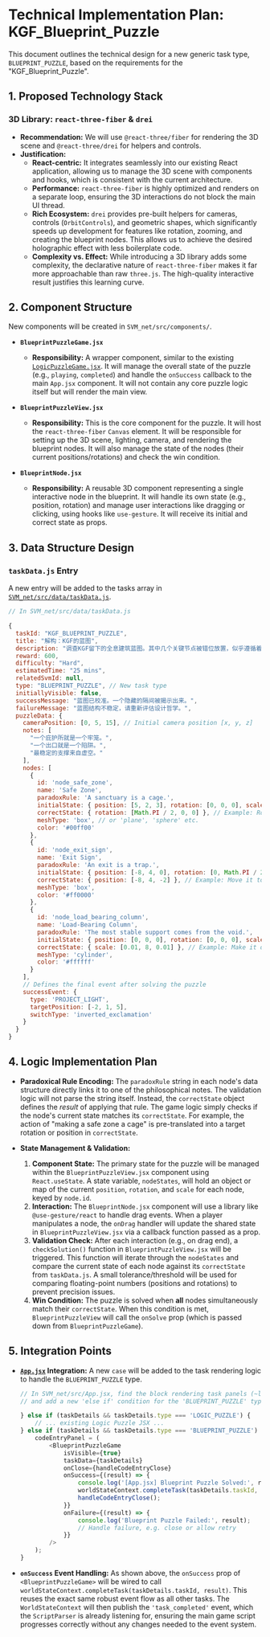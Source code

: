 # Technical Implementation Plan: KGF_Blueprint_Puzzle

This document outlines the technical design for a new generic task type, `BLUEPRINT_PUZZLE`, based on the requirements for the "KGF_Blueprint_Puzzle".

## 1. Proposed Technology Stack

### 3D Library: `react-three-fiber` & `drei`

*   **Recommendation:** We will use `@react-three/fiber` for rendering the 3D scene and `@react-three/drei` for helpers and controls.
*   **Justification:**
    *   **React-centric:** It integrates seamlessly into our existing React application, allowing us to manage the 3D scene with components and hooks, which is consistent with the current architecture.
    *   **Performance:** `react-three-fiber` is highly optimized and renders on a separate loop, ensuring the 3D interactions do not block the main UI thread.
    *   **Rich Ecosystem:** `drei` provides pre-built helpers for cameras, controls (`OrbitControls`), and geometric shapes, which significantly speeds up development for features like rotation, zooming, and creating the blueprint nodes. This allows us to achieve the desired holographic effect with less boilerplate code.
    *   **Complexity vs. Effect:** While introducing a 3D library adds some complexity, the declarative nature of `react-three-fiber` makes it far more approachable than raw `three.js`. The high-quality interactive result justifies this learning curve.

## 2. Component Structure

New components will be created in `SVM_net/src/components/`.

*   **`BlueprintPuzzleGame.jsx`**
    *   **Responsibility:** A wrapper component, similar to the existing [`LogicPuzzleGame.jsx`](SVM_net/src/components/LogicPuzzleGame.jsx:1). It will manage the overall state of the puzzle (e.g., `playing`, `completed`) and handle the `onSuccess` callback to the main `App.jsx` component. It will not contain any core puzzle logic itself but will render the main view.

*   **`BlueprintPuzzleView.jsx`**
    *   **Responsibility:** This is the core component for the puzzle. It will host the `react-three-fiber` `Canvas` element. It will be responsible for setting up the 3D scene, lighting, camera, and rendering the blueprint nodes. It will also manage the state of the nodes (their current positions/rotations) and check the win condition.

*   **`BlueprintNode.jsx`**
    *   **Responsibility:** A reusable 3D component representing a single interactive node in the blueprint. It will handle its own state (e.g., position, rotation) and manage user interactions like dragging or clicking, using hooks like `use-gesture`. It will receive its initial and correct state as props.

## 3. Data Structure Design

### `taskData.js` Entry

A new entry will be added to the tasks array in [`SVM_net/src/data/taskData.js`](SVM_net/src/data/taskData.js:1).

```javascript
// In SVM_net/src/data/taskData.js

{
  taskId: "KGF_BLUEPRINT_PUZZLE",
  title: "解构：KGF的蓝图",
  description: "调查KGF留下的全息建筑蓝图。其中几个关键节点被错位放置，似乎遵循着某种悖论性的设计哲学。根据他留下的笔记调整蓝图以揭示秘密。",
  reward: 600,
  difficulty: "Hard",
  estimatedTime: "25 mins",
  relatedSvmId: null,
  type: "BLUEPRINT_PUZZLE", // New task type
  initiallyVisible: false,
  successMessage: "蓝图已校准。一个隐藏的隔间被揭示出来。",
  failureMessage: "蓝图结构不稳定，请重新评估设计哲学。",
  puzzleData: {
    cameraPosition: [0, 5, 15], // Initial camera position [x, y, z]
    notes: [
      "一个庇护所就是一个牢笼。",
      "一个出口就是一个陷阱。",
      "最稳定的支撑来自虚空。"
    ],
    nodes: [
      {
        id: 'node_safe_zone',
        name: 'Safe Zone',
        paradoxRule: 'A sanctuary is a cage.',
        initialState: { position: [5, 2, 3], rotation: [0, 0, 0], scale: [2, 0.1, 2] },
        correctState: { rotation: [Math.PI / 2, 0, 0] }, // Example: Rotate it to be 'enclosed'
        meshType: 'box', // or 'plane', 'sphere' etc.
        color: '#00ff00'
      },
      {
        id: 'node_exit_sign',
        name: 'Exit Sign',
        paradoxRule: 'An exit is a trap.',
        initialState: { position: [-8, 4, 0], rotation: [0, Math.PI / 2, 0], scale: [1, 1, 0.1] },
        correctState: { position: [-8, 4, -2] }, // Example: Move it to a dead end
        meshType: 'box',
        color: '#ff0000'
      },
      {
        id: 'node_load_bearing_column',
        name: 'Load-Bearing Column',
        paradoxRule: 'The most stable support comes from the void.',
        initialState: { position: [0, 0, 0], rotation: [0, 0, 0], scale: [1, 8, 1] },
        correctState: { scale: [0.01, 8, 0.01] }, // Example: Make it disappear ('the void')
        meshType: 'cylinder',
        color: '#ffffff'
      }
    ],
    // Defines the final event after solving the puzzle
    successEvent: {
      type: 'PROJECT_LIGHT',
      targetPosition: [-2, 1, 5],
      switchType: 'inverted_exclamation'
    }
  }
}
```

## 4. Logic Implementation Plan

*   **Paradoxical Rule Encoding:**
    The `paradoxRule` string in each node's data structure directly links it to one of the philosophical notes. The validation logic will not parse the string itself. Instead, the `correctState` object defines the *result* of applying that rule. The game logic simply checks if the node's current state matches its `correctState`. For example, the action of "making a safe zone a cage" is pre-translated into a target rotation or position in `correctState`.

*   **State Management & Validation:**
    1.  **Component State:** The primary state for the puzzle will be managed within the `BlueprintPuzzleView.jsx` component using `React.useState`. A state variable, `nodeStates`, will hold an object or map of the current `position`, `rotation`, and `scale` for each node, keyed by `node.id`.
    2.  **Interaction:** The `BlueprintNode.jsx` component will use a library like `@use-gesture/react` to handle drag events. When a player manipulates a node, the `onDrag` handler will update the shared state in `BlueprintPuzzleView.jsx` via a callback function passed as a prop.
    3.  **Validation Check:** After each interaction (e.g., on drag end), a `checkSolution()` function in `BlueprintPuzzleView.jsx` will be triggered. This function will iterate through the `nodeStates` and compare the current state of each node against its `correctState` from `taskData.js`. A small tolerance/threshold will be used for comparing floating-point numbers (positions and rotations) to prevent precision issues.
    4.  **Win Condition:** The puzzle is solved when **all** nodes simultaneously match their `correctState`. When this condition is met, `BlueprintPuzzleView` will call the `onSolve` prop (which is passed down from `BlueprintPuzzleGame`).

## 5. Integration Points

*   **[`App.jsx`](SVM_net/src/App.jsx:1) Integration:**
    A new `case` will be added to the task rendering logic to handle the `BLUEPRINT_PUZZLE` type.

    ```javascript
    // In SVM_net/src/App.jsx, find the block rendering task panels (~line 311)
    // and add a new 'else if' condition for the 'BLUEPRINT_PUZZLE' type.

    } else if (taskDetails && taskDetails.type === 'LOGIC_PUZZLE') {
        // ... existing Logic Puzzle JSX ...
    } else if (taskDetails && taskDetails.type === 'BLUEPRINT_PUZZLE') { // ADD THIS BLOCK
        codeEntryPanel = (
            <BlueprintPuzzleGame
                isVisible={true}
                taskData={taskDetails}
                onClose={handleCodeEntryClose}
                onSuccess={(result) => {
                    console.log('[App.jsx] Blueprint Puzzle Solved:', result);
                    worldStateContext.completeTask(taskDetails.taskId, result);
                    handleCodeEntryClose();
                }}
                onFailure={(result) => {
                    console.log('Blueprint Puzzle Failed:', result);
                    // Handle failure, e.g. close or allow retry
                }}
            />
        );
    }
    ```

*   **`onSuccess` Event Handling:**
    As shown above, the `onSuccess` prop of `<BlueprintPuzzleGame>` will be wired to call `worldStateContext.completeTask(taskDetails.taskId, result)`. This reuses the exact same robust event flow as all other tasks. The `WorldStateContext` will then publish the `'task_completed'` event, which the `ScriptParser` is already listening for, ensuring the main game script progresses correctly without any changes needed to the event system.